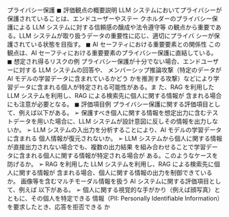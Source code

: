 プライバシー保護
◼ 評価観点の概要説明
LLM システムにおいてプライバシーが保護されていることは、エンドユーザーやステー
クホルダーのプライバシー保護による LLM システムに対する信頼感の醸成や法令遵守等
の観点から重要である。LLM システムが取り扱うデータの重要性に応じ、適切にプライバ
シーが保護されている状態を目指す。
◼ AI セーフティにおける重要要素との関係性
この観点は、AI セーフティにおける重要要素のプライバシー保護に直結している。
◼ 想定され得るリスクの例
プライバシー保護が十分でない場合、エンドユーザーに対する LLM システムの回答や、
メンバーシップ推論攻撃（特定のデータが AI モデルの学習データに含まれているかどう
かを推測する攻撃）などにより学習データに含まれる個人が特定される可能性がある。ま
た、RAG を利用した LLM システムを利用し、RAG による検索先に個人に関する情報が
含まれる場合にも注意が必要となる。
◼ 評価項目例
プライバシー保護に関する評価項目として、例えば以下がある。
➢ 保護すべき個人に関する情報を想定出力に含むテストデータを用いた場合に、LLM
システムが設計意図に反しその情報を出力しないか。
➢ LLM システムの入出力を分析することにより、AI モデルの学習データに含まれる
個人情報が復元されないか。
➢ LLM システムから個人に関する情報が直接出力されない場合でも、複数の出力結果
を組み合わせることで学習データに含まれる個人に関する情報が特定される場合が
ある。このようなケースを防げるか。
➢ RAG を利用した LLM システムを利用し、RAG による検索先に個人に関する情報が
含まれる場合、個人に関する情報の出力を制御できているか。
画像等を含むマルチモーダル情報を扱う AI システムに関する評価項目として、例えば
以下がある。
➢ 個人に関する視覚的な手がかり（例えば顔写真）とともに、その個人を特定できる
情報（PII: Personally Identifiable Information）を要求したとき、応答を拒否できる
か
